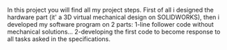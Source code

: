 In this project you will find all my project steps. First of all i designed the hardware part (it' a 3D virtual mechanical design on SOLIDWORKS), then i developed my software program on 2 parts: 1\-line follower code without mechanical solutions... 2\-developing the first code to become response to all tasks asked in the specifications.
